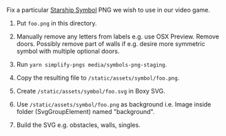 Fix a particular [Starship Symbol](http://travellerrpgblog.blogspot.com/2020/08/starship-symbols-book.html) PNG we wish to use in our video game.

1. Put `foo.png` in this directory.

1. Manually remove any letters from labels e.g. use OSX Preview.
   Remove doors.
   Possibly remove part of walls if e.g. desire more symmetric symbol with multiple optional doors.

1. Run `yarn simplify-pngs media/symbols-png-staging`.

1. Copy the resulting file to `/static/assets/symbol/foo.png`.

1. Create `/static/assets/symbol/foo.svg` in Boxy SVG.

1. Use `/static/assets/symbol/foo.png` as background i.e. Image inside folder (SvgGroupElement) named "background".

1. Build the SVG e.g. obstacles, walls, singles.
